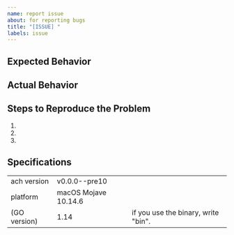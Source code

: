 ```yaml
---
name: report issue
about: for reporting bugs
title: "[ISSUE] "
labels: issue
---
```

## Expected Behavior


## Actual Behavior


## Steps to Reproduce the Problem

  1.
  1.
  1.

## Specifications

| | | |
| --- | --- | --- |
| ach version | v0.0.0--pre10  |
| platform | macOS Mojave 10.14.6 |
| (GO version) | 1.14 | if you use the binary, write "bin".
